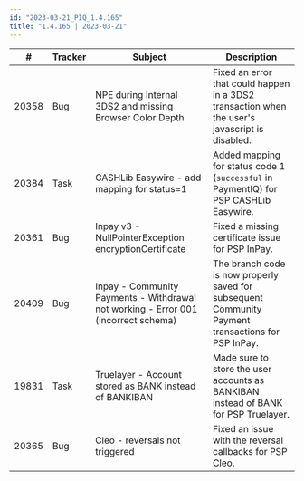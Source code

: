 ```yaml
---
id: "2023-03-21_PIQ_1.4.165"
title: "1.4.165 | 2023-03-21"
---
```


| #     | Tracker     | Subject   | Description    |
|-------|-------------|-----------|----------------|
| 20358 | Bug | NPE during Internal 3DS2 and missing Browser Color Depth  | Fixed an error that could happen in a 3DS2 transaction when the user's javascript is disabled. | 
| 20384 | Task | CASHLib Easywire - add mapping for status=1 | Added mapping for status code 1 (`successful` in PaymentIQ) for PSP CASHLib Easywire.  | 
| 20361 | Bug | Inpay v3 - NullPointerException encryptionCertificate | Fixed a missing certificate issue for PSP InPay. | 
| 20409 | Bug | Inpay - Community Payments - Withdrawal not working - Error 001 (incorrect schema) | The branch code is now properly saved for subsequent Community Payment transactions for PSP InPay. | 
| 19831 | Task | Truelayer - Account stored as BANK instead of BANKIBAN | Made sure to store the user accounts as BANKIBAN instead of BANK for PSP Truelayer. | 
| 20365 | Bug | Cleo - reversals not triggered | Fixed an issue with the reversal callbacks for PSP Cleo. | 
